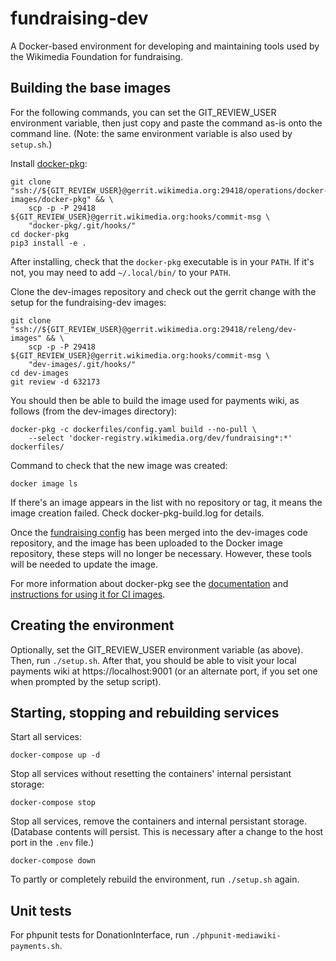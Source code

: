 # fundraising-dev

A Docker-based environment for developing and maintaining tools used by the
Wikimedia Foundation for fundraising.

## Building the base images

For the following commands, you can set the GIT_REVIEW_USER environment variable, then just
copy and paste the command as-is onto the command line. (Note: the same environment variable is also
used by `setup.sh`.)

Install [docker-pkg](https://doc.wikimedia.org/docker-pkg/):

    git clone "ssh://${GIT_REVIEW_USER}@gerrit.wikimedia.org:29418/operations/docker-images/docker-pkg" && \
        scp -p -P 29418 ${GIT_REVIEW_USER}@gerrit.wikimedia.org:hooks/commit-msg \
        "docker-pkg/.git/hooks/"
    cd docker-pkg
    pip3 install -e .

After installing, check that the `docker-pkg` executable is in your `PATH`. If it's not, you may need to
add `~/.local/bin/` to your `PATH`.

Clone the dev-images repository and check out the gerrit change with the setup
for the fundraising-dev images:

    git clone "ssh://${GIT_REVIEW_USER}@gerrit.wikimedia.org:29418/releng/dev-images" && \
        scp -p -P 29418 ${GIT_REVIEW_USER}@gerrit.wikimedia.org:hooks/commit-msg \
        "dev-images/.git/hooks/"
    cd dev-images
    git review -d 632173

You should then be able to build the image used for payments wiki, as follows (from the dev-images
directory):

    docker-pkg -c dockerfiles/config.yaml build --no-pull \
        --select 'docker-registry.wikimedia.org/dev/fundraising*:*' dockerfiles/

Command to check that the new image was created:

    docker image ls

If there's an image appears in the list with no repository or tag, it means the image creation
failed. Check docker-pkg-build.log for details.

Once the [fundraising config](https://gerrit.wikimedia.org/r/c/releng/dev-images/+/632173) has been merged
into the dev-images code repository, and the image has been uploaded to the Docker image repository,
these steps will no longer be necessary. However, these tools will be needed to update the image.

For more information about docker-pkg see the [documentation](https://doc.wikimedia.org/docker-pkg/)
and [instructions for using it for CI images](https://www.mediawiki.org/wiki/Continuous_integration/Docker).

## Creating the environment

Optionally, set the GIT_REVIEW_USER environment variable (as above). Then, run `./setup.sh`. After that, you
should be able to visit your local payments wiki at https://localhost:9001 (or an alternate port, if you set
one when prompted by the setup script).

## Starting, stopping and rebuilding services

Start all services:

    docker-compose up -d

Stop all services without resetting the containers' internal persistant storage:

    docker-compose stop

Stop all services, remove the containers and internal persistant storage. (Database contents will
persist. This is necessary after a change to the host port in the `.env` file.)

    docker-compose down

To partly or completely rebuild the environment, run `./setup.sh` again.

## Unit tests

For phpunit tests for DonationInterface, run `./phpunit-mediawiki-payments.sh`.

